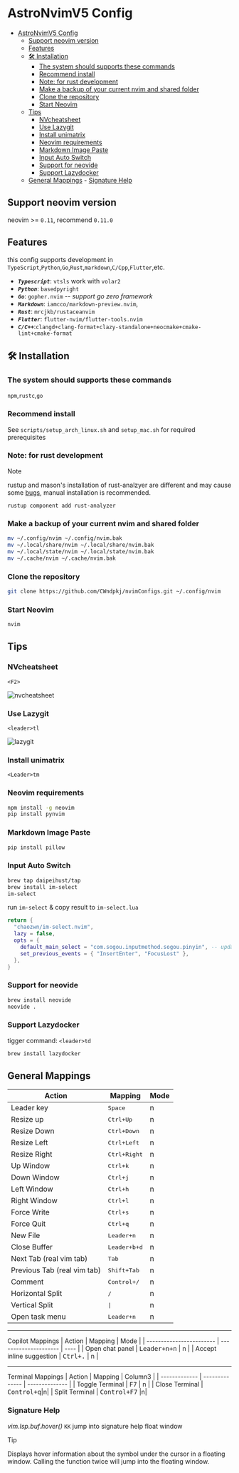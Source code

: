 # AstroNvimV5 Config

<!--toc:start-->

- [AstroNvimV5 Config](#astronvimv5-config)
  - [Support neovim version](#support-neovim-version)
  - [Features](#features)
  - [🛠️ Installation](#🛠️-installation)
    - [The system should supports these commands](#the-system-should-supports-these-commands)
    - [Recommend install](#recommend-install)
    - [Note: for rust development](#note-for-rust-development)
    - [Make a backup of your current nvim and shared folder](#make-a-backup-of-your-current-nvim-and-shared-folder)
    - [Clone the repository](#clone-the-repository)
    - [Start Neovim](#start-neovim)
  - [Tips](#tips)
    - [NVcheatsheet](#nvcheatsheet)
    - [Use Lazygit](#use-lazygit)
    - [Install unimatrix](#install-unimatrix)
    - [Neovim requirements](#neovim-requirements)
    - [Markdown Image Paste](#markdown-image-paste)
    - [Input Auto Switch](#input-auto-switch)
    - [Support for neovide](#support-for-neovide)
    - [Support Lazydocker](#support-lazydocker)
  - [General Mappings](#general-mappings) - [Signature Help](#signature-help)
  <!--toc:end-->

## Support neovim version

neovim >= `0.11`, recommend `0.11.0`

## Features

this config supports development in `TypeScript`,`Python`,`Go`,`Rust`,`markdown`,`C/Cpp`,`Flutter`,etc.

- **_`Typescript`_**: `vtsls` work with `volar2`
- **_`Python`_**: `basedpyright`
- **_`Go`_**: `gopher.nvim` _-- support go zero framework_
- **_`Markdown`_**: `iamcco/markdown-preview.nvim`,
- **_`Rust`_**: `mrcjkb/rustaceanvim`
- **_`Flutter`_**: `flutter-nvim/flutter-tools.nvim`
- **_`C/C++`_**:`clangd+clang-format+clazy-standalone+neocmake+cmake-lint+cmake-format`

## 🛠️ Installation

### The system should supports these commands

`npm`,`rustc`,`go`

### Recommend install

See `scripts/setup_arch_linux.sh` and `setup_mac.sh` for required prerequisites

### Note: for rust development

> [!NOTE]
> rustup and mason's installation of rust-analzyer are different and may cause some [bugs](https://github.com/rust-lang/rust-analyzer/issues/17289), manual installation is recommended.

```
rustup component add rust-analyzer
```

### Make a backup of your current nvim and shared folder

```bash
mv ~/.config/nvim ~/.config/nvim.bak
mv ~/.local/share/nvim ~/.local/share/nvim.bak
mv ~/.local/state/nvim ~/.local/state/nvim.bak
mv ~/.cache/nvim ~/.cache/nvim.bak
```

### Clone the repository

```bash
git clone https://github.com/CWndpkj/nvimConfigs.git ~/.config/nvim
```

### Start Neovim

```bash
nvim
```

## Tips

### NVcheatsheet

`<F2>`

![nvcheatsheet](assets/imgs/nvcheatsheet.png)

### Use Lazygit

`<leader>tl`

![lazygit](assets/imgs/lazygit.png)

### Install unimatrix

`<Leader>tm`

### Neovim requirements

```bash
npm install -g neovim
pip install pynvim
```

### Markdown Image Paste

```bash
pip install pillow
```

### Input Auto Switch

```bash
brew tap daipeihust/tap
brew install im-select
im-select
```

run `im-select` & copy result to `im-select.lua`

```lua
return {
  "chaozwn/im-select.nvim",
  lazy = false,
  opts = {
    default_main_select = "com.sogou.inputmethod.sogou.pinyin", -- update your input method
    set_previous_events = { "InsertEnter", "FocusLost" },
  },
}
```

### Support for neovide

```bash
brew install neovide
neovide .
```

### Support Lazydocker

tigger command: `<leader>td`

```bash
brew install lazydocker
```

## General Mappings

| Action                      | Mapping               | Mode |
| --------------------------- | --------------------- | ---- |
| Leader key                  | <kbd>Space</kbd>      | n    |
| Resize up                   | <kbd>Ctrl+Up</kbd>    | n    |
| Resize Down                 | <kbd>Ctrl+Down</kbd>  | n    |
| Resize Left                 | <kbd>Ctrl+Left</kbd>  | n    |
| Resize Right                | <kbd>Ctrl+Right</kbd> | n    |
| Up Window                   | <kbd>Ctrl+k</kbd>     | n    |
| Down Window                 | <kbd>Ctrl+j</kbd>     | n    |
| Left Window                 | <kbd>Ctrl+h</kbd>     | n    |
| Right Window                | <kbd>Ctrl+l</kbd>     | n    |
| Force Write                 | <kbd>Ctrl+s</kbd>     | n    |
| Force Quit                  | <kbd>Ctrl+q</kbd>     | n    |
| New File                    | <kbd>Leader+n</kbd>   | n    |
| Close Buffer                | <kbd>Leader+b+d</kbd> | n    |
| Next Tab (real vim tab)     | <kbd>Tab</kbd>        | n    |
| Previous Tab (real vim tab) | <kbd>Shift+Tab</kbd>  | n    |
| Comment                     | <kbd>Control+/</kbd>  | n    |
| Horizontal Split            | <kbd>/</kbd>          | n    |
| Vertical Split              | <kbd>\|</kbd>         | n    |
| Open task menu              | <kbd>Leader+n</kbd>   | n    |

---

Copilot Mappings
| Action | Mapping | Mode |
| ------------------------ | --------------------- | ---- |
| Open chat panel | <kbd>Leader+n+n</kbd> | n |
| Accept inline suggestion | <kbd>Ctrl+.</kbd> | n |

---

Terminal Mappings
| Action | Mapping | Column3 |
| ------------- | -------------- | -------------- |
| Toggle Terminal | <kbd>F7</kbd> | n |
| Close Terminal | <kbd>Control+q</kbd>|n|
| Split Terminal | <kbd>Control+F7</kbd> |n|

### Signature Help

_vim.lsp.buf.hover()_ `KK` jump into signature help float window

> [!TIP]
> Displays hover information about the symbol under the cursor in a floating window. Calling the function twice will jump into the floating window.
